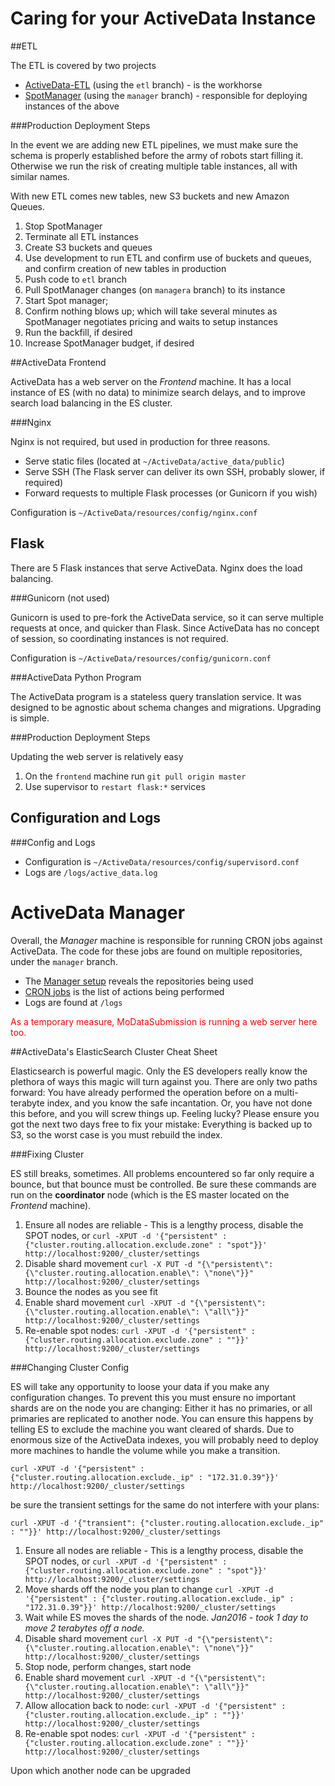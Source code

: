 Caring for your ActiveData Instance
==================================

##ETL


The ETL is covered by two projects

* [ActiveData-ETL](https://github.com/klahnakoski/ActiveData-ETL) (using the `etl` branch) - is the workhorse
* [SpotManager](https://github.com/klahnakoski/SpotManager) (using the `manager` branch) - responsible for deploying instances of the above


###Production Deployment Steps

In the event we are adding new ETL pipelines, we must make sure the schema is properly established before the army of robots start filling it. Otherwise we run the risk of creating multiple table instances, all with similar names.

With new ETL comes new tables, new S3 buckets and new Amazon Queues.

1. Stop SpotManager
2. Terminate all ETL instances
3. Create S3 buckets and queues
4. Use development to run ETL and confirm use of buckets and queues, and confirm creation of new tables in production
5. Push code to `etl` branch
6. Pull SpotManager changes (on `managera` branch) to its instance
7. Start Spot manager;
8. Confirm nothing blows up; which will take several minutes as SpotManager negotiates pricing and waits to setup instances
9. Run the backfill, if desired
10. Increase SpotManager budget, if desired
 

##ActiveData Frontend

ActiveData has a web server on the *Frontend* machine.  It has a local instance of ES (with no data) to minimize search delays, and to improve search load balancing in the ES cluster.

###Nginx

Nginx is not required, but used in production for three reasons.

- Serve static files (located at `~/ActiveData/active_data/public`)
- Serve SSH (The Flask server can deliver its own SSH, probably slower, if required)
- Forward requests to multiple Flask processes (or Gunicorn if you wish)

Configuration is `~/ActiveData/resources/config/nginx.conf`

Flask
-----

There are 5 Flask instances that serve ActiveData.  Nginx does the load balancing.

###Gunicorn (not used)

Gunicorn is used to pre-fork the ActiveData service, so it can serve multiple requests at once, and quicker than Flask. Since ActiveData has no concept of session, so coordinating instances is not required. 

Configuration is `~/ActiveData/resources/config/gunicorn.conf`

###ActiveData Python Program

The ActiveData program is a stateless query translation service. It was designed to be agnostic about schema changes and migrations. Upgrading is simple.     

###Production Deployment Steps

Updating the web server is relatively easy

1. On the `frontend` machine run `git pull origin master`
2. Use supervisor to `restart flask:*` services


Configuration and Logs 
----------------------

###Config and Logs

* Configuration is `~/ActiveData/resources/config/supervisord.conf`
* Logs are `/logs/active_data.log`


ActiveData Manager
==================

Overall, the *Manager* machine is responsible for running CRON jobs against ActiveData.  The code for these jobs are found on multiple repositories, under the `manager` branch.  

* The [Manager setup](https://github.com/klahnakoski/ActiveData-ETL/blob/manager/resources/scripts/setup_manager.sh) reveals the repositories being used 
* [CRON jobs](https://github.com/klahnakoski/ActiveData-ETL/blob/manager/resources/cron/manager.cron) is the list of actions being performed
* Logs are found at `/logs`


<span style="color:red">As a temporary measure, MoDataSubmission is running a web server here too.</span>


##ActiveData's ElasticSearch Cluster Cheat Sheet

Elasticsearch is powerful magic. Only the ES developers really know the plethora of ways this magic will turn against you. There are only two paths forward: You have already performed the operation before on a multi-terabyte index, and you know the safe incantation. Or, you have not done this before, and you will screw things up. Feeling lucky? Please ensure you got the next two days free to fix your mistake: Everything is backed up to S3, so the worst case is you must rebuild the index.

###Fixing Cluster

ES still breaks, sometimes. All problems encountered so far only require a bounce, but that bounce must be controlled.  Be sure these commands are run on the **coordinator** node (which is the ES master located on the *Frontend* machine).
 
 1. Ensure all nodes are reliable - This is a lengthy process, disable the SPOT nodes, or `curl -XPUT -d '{"persistent" : {"cluster.routing.allocation.exclude.zone" : "spot"}}' http://localhost:9200/_cluster/settings`
 2. Disable shard movement `curl -X PUT -d "{\"persistent\": {\"cluster.routing.allocation.enable\": \"none\"}}" http://localhost:9200/_cluster/settings`
 3. Bounce the nodes as you see fit
 4. Enable shard movement `curl -XPUT -d "{\"persistent\": {\"cluster.routing.allocation.enable\": \"all\"}}" http://localhost:9200/_cluster/settings`
 5. Re-enable spot nodes: `curl -XPUT -d '{"persistent" : {"cluster.routing.allocation.exclude.zone" : ""}}' http://localhost:9200/_cluster/settings`

###Changing Cluster Config

ES will take any opportunity to loose your data if you make any configuration changes. To prevent this you must ensure no important shards are on the node you are changing: Either it has no primaries, or all primaries are replicated to another node. You can ensure this happens by telling ES to exclude the machine you want cleared of shards. Due to enormous size of the ActiveData indexes, you will probably need to deploy more machines to handle the volume while you make a transition.  

    curl -XPUT -d '{"persistent" : {"cluster.routing.allocation.exclude._ip" : "172.31.0.39"}}' http://localhost:9200/_cluster/settings

be sure the transient settings for the same do not interfere with your plans: 

    curl -XPUT -d '{"transient": {"cluster.routing.allocation.exclude._ip" : ""}}' http://localhost:9200/_cluster/settings


 1. Ensure all nodes are reliable - This is a lengthy process, disable the SPOT nodes, or `curl -XPUT -d '{"persistent" : {"cluster.routing.allocation.exclude.zone" : "spot"}}' http://localhost:9200/_cluster/settings`
 2. Move shards off the node you plan to change `curl -XPUT -d '{"persistent" : {"cluster.routing.allocation.exclude._ip" : "172.31.0.39"}}' http://localhost:9200/_cluster/settings`
 3. Wait while ES moves the shards of the node. *Jan2016 - took 1 day to move 2 terabytes off a node.* 
 4. Disable shard movement `curl -X PUT -d "{\"persistent\": {\"cluster.routing.allocation.enable\": \"none\"}}" http://localhost:9200/_cluster/settings`
 5. Stop node, perform changes, start node
 6. Enable shard movement `curl -XPUT -d "{\"persistent\": {\"cluster.routing.allocation.enable\": \"all\"}}" http://localhost:9200/_cluster/settings`
 7. Allow allocation back to node: `curl -XPUT -d '{"persistent" : {"cluster.routing.allocation.exclude._ip" : ""}}' http://localhost:9200/_cluster/settings`
 8. Re-enable spot nodes: `curl -XPUT -d '{"persistent" : {"cluster.routing.allocation.exclude.zone" : ""}}' http://localhost:9200/_cluster/settings`

Upon which another node can be upgraded
